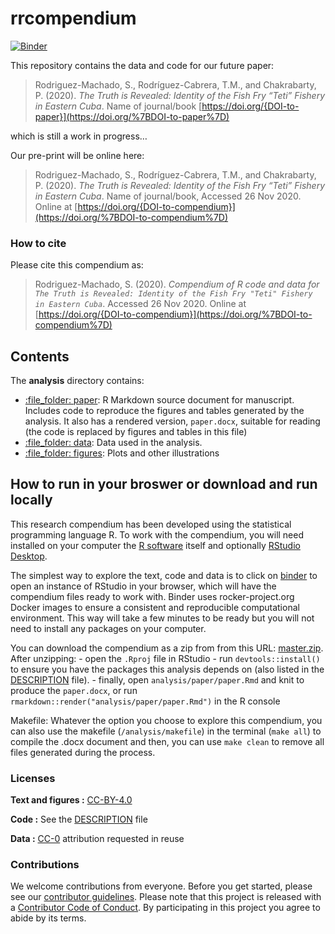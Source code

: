 
<!-- README.md is generated from README.Rmd. Please edit that file -->

# rrcompendium

[![Binder](https://mybinder.org/badge_logo.svg)](https://mybinder.org/v2/gh/sheilarm23/rrcompendium/master?urlpath=rstudio)

This repository contains the data and code for our future paper:

> Rodriguez-Machado, S., Rodríguez-Cabrera, T.M., and Chakrabarty, P.
> (2020). *The Truth is Revealed: Identity of the Fish Fry “Teti”
> Fishery in Eastern Cuba*. Name of journal/book
> [https://doi.org/{DOI-to-paper}](https://doi.org/%7BDOI-to-paper%7D)

which is still a work in progress…

Our pre-print will be online here:

> Rodriguez-Machado, S., Rodríguez-Cabrera, T.M., and Chakrabarty, P.
> (2020). *The Truth is Revealed: Identity of the Fish Fry “Teti”
> Fishery in Eastern Cuba*. Name of journal/book, Accessed 26 Nov 2020.
> Online at
> [https://doi.org/{DOI-to-compendium}](https://doi.org/%7BDOI-to-compendium%7D)

### How to cite

Please cite this compendium as:

> Rodriguez-Machado, S. (2020). *Compendium of R code and data for `The
> Truth is Revealed: Identity of the Fish Fry "Teti" Fishery in Eastern
> Cuba`*. Accessed 26 Nov 2020. Online at
> [https://doi.org/{DOI-to-compendium}](https://doi.org/%7BDOI-to-compendium%7D)

## Contents

The **analysis** directory contains:

  - [:file\_folder: paper](/analysis/paper): R Markdown source document
    for manuscript. Includes code to reproduce the figures and tables
    generated by the analysis. It also has a rendered version,
    `paper.docx`, suitable for reading (the code is replaced by figures
    and tables in this file)
  - [:file\_folder: data](/analysis/data): Data used in the analysis.
  - [:file\_folder: figures](/analysis/figures): Plots and other
    illustrations

## How to run in your broswer or download and run locally

This research compendium has been developed using the statistical
programming language R. To work with the compendium, you will need
installed on your computer the [R
software](https://cloud.r-project.org/) itself and optionally [RStudio
Desktop](https://rstudio.com/products/rstudio/download/).

The simplest way to explore the text, code and data is to click on
[binder](https://mybinder.org/v2/gh/sheilarm23/rrcompendium/master?urlpath=rstudio)
to open an instance of RStudio in your browser, which will have the
compendium files ready to work with. Binder uses rocker-project.org
Docker images to ensure a consistent and reproducible computational
environment. This way will take a few minutes to be ready but you will
not need to install any packages on your computer.

You can download the compendium as a zip from from this URL:
[master.zip](/archive/master.zip). After unzipping: - open the `.Rproj`
file in RStudio - run `devtools::install()` to ensure you have the
packages this analysis depends on (also listed in the
[DESCRIPTION](/DESCRIPTION) file). - finally, open
`analysis/paper/paper.Rmd` and knit to produce the `paper.docx`, or run
`rmarkdown::render("analysis/paper/paper.Rmd")` in the R console

Makefile: Whatever the option you choose to explore this compendium, you
can also use the makefile (`/analysis/makefile`) in the terminal (`make
all`) to compile the .docx document and then, you can use `make clean`
to remove all files generated during the process.

### Licenses

**Text and figures :**
[CC-BY-4.0](http://creativecommons.org/licenses/by/4.0/)

**Code :** See the [DESCRIPTION](DESCRIPTION) file

**Data :** [CC-0](http://creativecommons.org/publicdomain/zero/1.0/)
attribution requested in reuse

### Contributions

We welcome contributions from everyone. Before you get started, please
see our [contributor guidelines](CONTRIBUTING.md). Please note that this
project is released with a [Contributor Code of Conduct](CONDUCT.md). By
participating in this project you agree to abide by its terms.
